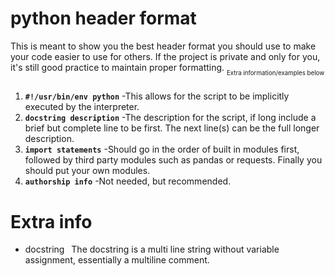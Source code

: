 # python header format
This is meant to show you the best header format you should use to make your code easier to use for others. If the project is private and only for you, it's still good practice to maintain proper formatting.
<sub><sub>Extra information/examples below</sub></sub>
#####
 1. **`#!/usr/bin/env python`**
-This allows for the script to be implicitly executed by the interpreter.
 2. **`docstring description`**
 -The description for the script, if long include a brief but complete line to be first. The next line(s) can be the full longer description.
 3. **`import statements`**
 -Should go in the order of built in modules first, followed by third party modules such as pandas or requests. Finally you should put your own modules.
 4. **`authorship info`**
 -Not needed, but recommended.
&nbsp;
 # Extra info
  - docstring
&ensp;The docstring is a multi line string without variable assignment, essentially a multiline comment.
